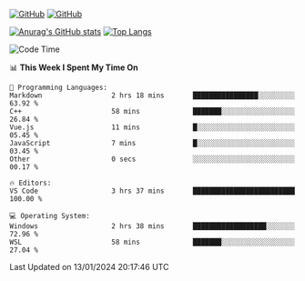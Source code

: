 [![GitHub](https://img.shields.io/github/followers/sharpxk?style=social)](https://github.com/sharpxk) [![GitHub](https://img.shields.io/github/stars/sharpxk?style=social)](https://github.com/sharpxk)

[![Anurag's GitHub stats](https://github-readme-stats-git-masterrstaa-rickstaa.vercel.app/api?username=sharpxk&hide=contribs,prs,issues&show_icons=true&theme=tokyonight)](https://github.com/anuraghazra/github-readme-stats)
[![Top Langs](https://github-readme-stats-git-masterrstaa-rickstaa.vercel.app/api/top-langs/?username=sharpxk&layout=compact&theme=tokyonight)](https://github.com/anuraghazra/github-readme-stats)

<!--START_SECTION:waka-->
![Code Time](http://img.shields.io/badge/Code%20Time-405%20hrs%2056%20mins-blue)

📊 **This Week I Spent My Time On** 

```text
💬 Programming Languages: 
Markdown                 2 hrs 18 mins       ████████████████░░░░░░░░░   63.92 % 
C++                      58 mins             ███████░░░░░░░░░░░░░░░░░░   26.84 % 
Vue.js                   11 mins             █░░░░░░░░░░░░░░░░░░░░░░░░   05.45 % 
JavaScript               7 mins              █░░░░░░░░░░░░░░░░░░░░░░░░   03.45 % 
Other                    0 secs              ░░░░░░░░░░░░░░░░░░░░░░░░░   00.17 % 

🔥 Editors: 
VS Code                  3 hrs 37 mins       █████████████████████████   100.00 % 

💻 Operating System: 
Windows                  2 hrs 38 mins       ██████████████████░░░░░░░   72.96 % 
WSL                      58 mins             ███████░░░░░░░░░░░░░░░░░░   27.04 % 
```


 Last Updated on 13/01/2024 20:17:46 UTC
<!--END_SECTION:waka-->
